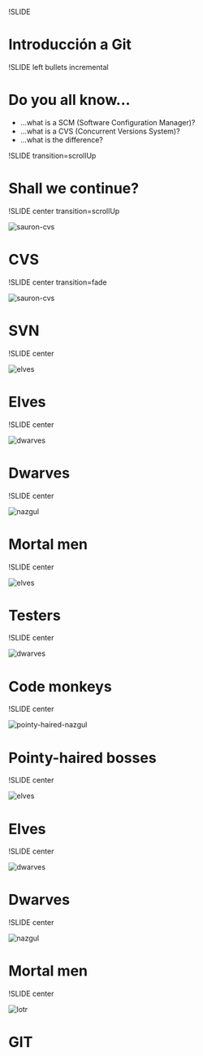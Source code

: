 !SLIDE 
# Introducción a Git #

!SLIDE left bullets incremental

# Do you all know... #

* ...what is a SCM (Software Configuration Manager)?
* ...what is a CVS (Concurrent Versions System)?
* ...what is the difference?

!SLIDE transition=scrollUp

# Shall we continue? #

!SLIDE center transition=scrollUp

![sauron-cvs](sauron-cvs.png)
# CVS #

!SLIDE center transition=fade

![sauron-cvs](sauron-svn.png)
# SVN #

!SLIDE center

![elves](elves.png)

# Elves #

!SLIDE center

![dwarves](dwarves.png)

# Dwarves #

!SLIDE center

![nazgul](nazgul.png)

# Mortal men #

!SLIDE center

![elves](elves.png)

# Testers #

!SLIDE center

![dwarves](dwarves.png)

# Code monkeys #

!SLIDE center

![pointy-haired-nazgul](pointy-haired-nazgul.png)

# Pointy-haired bosses #

!SLIDE center

![elves](elves.png)

# Elves #

!SLIDE center

![dwarves](dwarves.png)

# Dwarves #

!SLIDE center

![nazgul](nazgul.png)

# Mortal men #

!SLIDE center

![lotr](lotr2.png)

# GIT #

